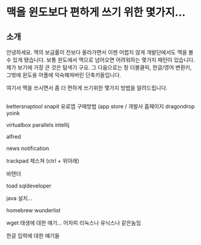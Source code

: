 
# 맥을 윈도보다 편하게 쓰기 위한 몇가지...

## 소개 

안녕하세요. 맥의 보급률이 전보다 올라가면서 이젠 어렵지 않게 개발단에서도 맥을 볼 수 있게 됐습니다.
보통 윈도에서 맥으로 넘어오면 어려워하는 몇가지 패턴이 있습니다. 제가 보기에 가장 큰 것은 탐색기 구요. 그 다음으로는 창 더블클릭, 한글/영어 변환키, 그밖에 윈도용 어플에 익숙해져버린 단축키들입니다.

여기서 맥을 쓰시면서 좀 더 편하게 쓰기위한 몇가지 방법을 알려드립니다.


## 


bettersnaptool
snapit
유료앱 구매방법 (app store / 개발사 홈페이지
dragondrop
yoink



virtualbox
parallels
intellij

alfred

news notification

trackpad 제스쳐 (ctrl + 위아래)

바텐더

toad 
sqldeveloper

java 설치...

homebrew
wunderlist

wget
태생에 대한 얘기... 어차피 리눅스나 유닉스나 같은놈임 

한글 입력에 대한 얘기들 

